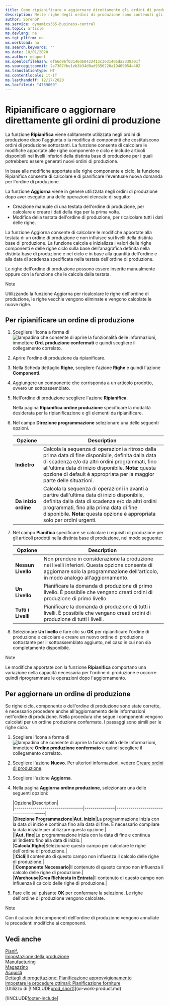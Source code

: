 ```yaml
---
title: Come ripianificare o aggiornare direttamente gli ordini di produzione| Microsoft Docs
description: Nelle righe degli ordini di produzione sono contenuti gli articoli da produrre.
author: SorenGP
ms.service: dynamics365-business-central
ms.topic: article
ms.devlang: na
ms.tgt_pltfrm: na
ms.workload: na
ms.search.keywords: ''
ms.date: 10/01/2020
ms.author: edupont
ms.openlocfilehash: 6f66d96f03146d60422413c3031405da2338a01f
ms.sourcegitcommit: 2e7307fbe1eb3b34d0ad9356226a19409054a402
ms.translationtype: HT
ms.contentlocale: it-IT
ms.lasthandoff: 12/17/2020
ms.locfileid: "4759069"
---
```

# <a name="replan-or-refresh-production-orders-directly"></a>Ripianificare o aggiornare direttamente gli ordini di produzione
La funzione **Ripianifica** viene solitamente utilizzata negli ordini di produzione dopo l'aggiunta o la modifica di componenti che costituiscono ordini di produzione sottostanti. La funzione consente di calcolare le modifiche apportate alle righe componente e ciclo e include articoli disponibili nei livelli inferiori della distinta base di produzione per i quali potrebbero essere generati nuovi ordini di produzione.  

In base alle modifiche apportate alle righe componente e ciclo, la funzione Ripianifica consente di calcolare e di pianificare l'eventuale nuova domanda per l'ordine di produzione.  

La funzione **Aggiorna** viene in genere utilizzata negli ordini di produzione dopo aver eseguito una delle operazioni elencate di seguito:

- Creazione manuale di una testata dell'ordine di produzione, per calcolare e creare i dati della riga per la prima volta.
- Modifica della testata dell'ordine di produzione, per ricalcolare tutti i dati delle righe.

La funzione Aggiorna consente di calcolare le modifiche apportate alla testata di un ordine di produzione e non influisce sui livelli della distinta base di produzione. La funzione calcola e inizializza i valori delle righe componenti e delle righe ciclo sulla base dell'anagrafica definita nella distinta base di produzione e nel ciclo e in base alla quantità dell'ordine e alla data di scadenza specificata nella testata dell'ordine di produzione.

Le righe dell'ordine di produzione possono essere inserite manualmente oppure con la funzione che le calcola dalla testata.  

> [!NOTE]
> Utilizzando la funzione Aggiorna per ricalcolare le righe dell'ordine di produzione, le righe vecchie vengono eliminate e vengono calcolate le nuove righe.  

## <a name="to-replan-a-production-order"></a>Per ripianificare un ordine di produzione  
1.  Scegliere l'icona a forma di ![lampadina che consente di aprire la funzionalità delle informazioni](media/ui-search/search_small.png "Informazioni sull'operazione che si desidera eseguire"), immettere **Ord. produzione confermati** e quindi scegliere il collegamento correlato.  
2.  Aprire l'ordine di produzione da ripianificare.  
3.  Nella Scheda dettaglio **Righe**, scegliere l'azione **Righe** e quindi l'azione **Componenti**.  
4.  Aggiungere un componente che corrisponda a un articolo prodotto, ovvero un sottoassemblato.  
5.  Nell'ordine di produzione scegliere l'azione **Ripianifica**.  

    Nella pagina **Ripianifica ordine produzione** specificare la modalità desiderata per la ripianificazione e gli elementi da ripianificare.  
6.  Nel campo **Direzione programmazione** selezionare una delle seguenti opzioni.  

    |Opzione|Description|  
    |----------------------------------|---------------------------------------|  
    |**Indietro**|Calcola la sequenza di operazioni a ritroso dalla prima data di fine disponibile, definita dalla data di scadenza e/o da altri ordini programmati, fino all'ultima data di inizio disponibile. **Nota:** questa opzione di default è appropriata per la maggior parte delle situazioni.|  
    |**Da inizio ordine**|Calcola la sequenza di operazioni in avanti a partire dall'ultima data di inizio disponibile, definita dalla data di scadenza e/o da altri ordini programmati, fino alla prima data di fine disponibile. **Nota:** questa opzione è appropriata solo per ordini urgenti.|  

7.  Nel campo **Pianifica** specificare se calcolare i requisiti di produzione per gli articoli prodotti nella distinta base di produzione, nel modo seguente:  

    |Opzione|Description|  
    |----------------------------------|---------------------------------------|  
    |**Nessun Livello**|Non prendere in considerazione la produzione nei livelli inferiori. Questa opzione consente di aggiornare solo la programmazione dell'articolo, in modo analogo all'aggiornamento.|  
    |**Un Livello**|Pianificare la domanda di produzione di primo livello. È possibile che vengano creati ordini di produzione di primo livello.|  
    |**Tutti i Livelli**|Pianificare la domanda di produzione di tutti i livelli. È possibile che vengano creati ordini di produzione di tutti i livelli.|  

8.  Selezionare **Un livello** e fare clic su **OK** per ripianificare l'ordine di produzione e calcolare e creare un nuovo ordine di produzione sottostante per il sottoassemblato aggiunto, nel caso in cui non sia completamente disponibile.  

> [!NOTE]  
>  Le modifiche apportate con la funzione **Ripianifica** comportano una variazione nella capacità necessaria per l'ordine di produzione e occorre quindi riprogrammare le operazioni dopo l'aggiornamento.  

## <a name="to-refresh-a-production-order"></a>Per aggiornare un ordine di produzione  
Se righe ciclo, componente o dell'ordine di produzione sono state corrette, è necessario procedere anche all'aggiornamento delle informazioni nell'ordine di produzione. Nella procedura che segue i componenti vengono calcolati per un ordine produzione confermato. I passaggi sono simili per le righe ciclo.

1.  Scegliere l'icona a forma di ![lampadina che consente di aprire la funzionalità delle informazioni](media/ui-search/search_small.png "Informazioni sull'operazione che si desidera eseguire"), immettere **Ordine produzione confermato** e quindi scegliere il collegamento correlato.  
2.  Scegliere l'azione **Nuovo**. Per ulteriori informazioni, vedere [Creare ordini di produzione](production-how-to-create-production-orders.md).  
3.  Scegliere l'azione **Aggiorna**.
4. Nella pagina **Aggiorna ordine produzione**, selezionare una delle seguenti opzioni:

    |Opzione|Description|  
    |----------------------------------|---------------|---------------------------------------|  
    |**Direzione Programmazione**|**Aut. inizio**|La programmazione inizia con la data di inizio e continua fino alla data di fine. È necessario compilare la data iniziale per utilizzare questa opzione.|  
    ||**Aut. fine**|La programmazione inizia con la data di fine e continua all'indietro fino alla data di inizio.|  
    |**Calcola**|**Righe**|Selezionare questo campo per calcolare le righe dell'ordine di produzione.|  
    ||**Cicli**|Il contenuto di questo campo non influenza il calcolo delle righe di produzione.|  
    ||**Componente Necessario**|Il contenuto di questo campo non influenza il calcolo delle righe di produzione.|  
    |**Warehouse**|**Crea Richiesta in Entrata**|Il contenuto di questo campo non influenza il calcolo delle righe di produzione.|  

5. Fare clic sul pulsante **OK** per confermare la selezione. Le righe dell'ordine di produzione vengono calcolate.

> [!NOTE]  
>  Con il calcolo dei componenti dell'ordine di produzione vengono annullate le precedenti modifiche ai componenti.

## <a name="see-also"></a>Vedi anche  
[Pianif.](production-planning.md)  
[Impostazione della produzione](production-configure-production-processes.md)  
[Manufacturing](production-manage-manufacturing.md)    
[Magazzino](inventory-manage-inventory.md)  
[Acquisti](purchasing-manage-purchasing.md)  
[Dettagli di progettazione: Pianificazione approvvigionamento](design-details-supply-planning.md)   
[Impostare le procedure ottimali: Pianificazione forniture](setup-best-practices-supply-planning.md)  
[Utilizzo di [!INCLUDE[prod_short](includes/prod_short.md)]](ui-work-product.md)


[!INCLUDE[footer-include](includes/footer-banner.md)]